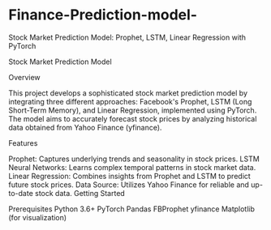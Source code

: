 # Finance-Prediction-model-
Stock Market Prediction Model: Prophet, LSTM, Linear Regression with PyTorch

Stock Market Prediction Model

Overview

This project develops a sophisticated stock market prediction model by integrating three different approaches: Facebook's Prophet, LSTM (Long Short-Term Memory), and Linear Regression, implemented using PyTorch. The model aims to accurately forecast stock prices by analyzing historical data obtained from Yahoo Finance (yfinance).

Features

Prophet: Captures underlying trends and seasonality in stock prices.
LSTM Neural Networks: Learns complex temporal patterns in stock market data.
Linear Regression: Combines insights from Prophet and LSTM to predict future stock prices.
Data Source: Utilizes Yahoo Finance for reliable and up-to-date stock data.
Getting Started

Prerequisites
Python 3.6+
PyTorch
Pandas
FBProphet
yfinance
Matplotlib (for visualization)
